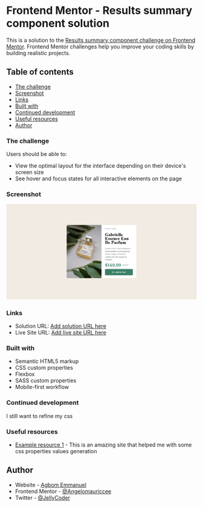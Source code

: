 # Frontend Mentor - Results summary component solution

This is a solution to the [Results summary component challenge on Frontend Mentor](https://www.frontendmentor.io/challenges/results-summary-component-CE_K6s0maV). Frontend Mentor challenges help you improve your coding skills by building realistic projects.

## Table of contents

- [The challenge](#the-challenge)
- [Screenshot](#screenshot)
- [Links](#links)
- [Built with](#built-with)
- [Continued development](#continued-development)
- [Useful resources](#useful-resources)
- [Author](#author)

### The challenge

Users should be able to:

- View the optimal layout for the interface depending on their device's screen size
- See hover and focus states for all interactive elements on the page

### Screenshot

![solution_screenshot](./screenshot.png)

### Links

- Solution URL: [Add solution URL here](https://github.com/Angelomauriccee/Product-preview-card-component)
- Live Site URL: [Add live site URL here](https://https://emmanuelsresultsummary.netlify.app/)

### Built with

- Semantic HTML5 markup
- CSS custom properties
- Flexbox
- SASS custom properties
- Mobile-first workflow

### Continued development

I still want to refine my css

### Useful resources

- [Example resource 1](https://webcode.tools.com) - This is an amazing site that helped me with some css properties values generation

## Author

- Website - [Agbom Emmanuel](https://emmanuelagbom.netlify.app)
- Frontend Mentor - [@Angelomauriccee](https://www.frontendmentor.io/profile/Angelomauriccee)
- Twitter - [@JellyCoder](https://twitter.com/JellyCoder)
